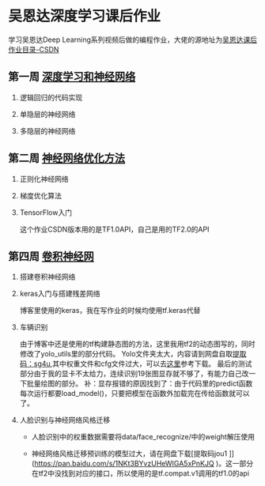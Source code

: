 # 吴恩达深度学习课后作业

学习吴恩达Deep Learning系列视频后做的编程作业，大佬的源地址为[吴恩达课后作业目录-CSDN](https://blog.csdn.net/u013733326/article/details/79827273)

## 第一周	[深度学习和神经网络](https://github.com/Dragon-GCS/Python/tree/master/%E5%90%B4%E6%81%A9%E8%BE%BE%E6%B7%B1%E5%BA%A6%E5%AD%A6%E4%B9%A0%E8%AF%BE%E5%90%8E%E4%BD%9C%E4%B8%9A/%E7%AC%AC%E4%B8%80%E5%91%A8)

1. 逻辑回归的代码实现

2. 单隐层的神经网络

3. 多隐层的神经网络

## 第二周	[神经网络优化方法](https://github.com/Dragon-GCS/Python/tree/master/%E5%90%B4%E6%81%A9%E8%BE%BE%E6%B7%B1%E5%BA%A6%E5%AD%A6%E4%B9%A0%E8%AF%BE%E5%90%8E%E4%BD%9C%E4%B8%9A/%E7%AC%AC%E4%BA%8C%E5%91%A8)

1. 正则化神经网络

2. 梯度优化算法

3. TensorFlow入门

   这个作业CSDN版本用的是TF1.0API，自己是用的TF2.0的API

## 第四周 [卷积神经网](https://github.com/Dragon-GCS/Python/tree/master/%E5%90%B4%E6%81%A9%E8%BE%BE%E6%B7%B1%E5%BA%A6%E5%AD%A6%E4%B9%A0%E8%AF%BE%E5%90%8E%E4%BD%9C%E4%B8%9A/%E7%AC%AC%E5%9B%9B%E5%91%A8)

1. 搭建卷积神经网络

2. keras入门与搭建残差网络

   博客里使用的keras，我在写作业的时候均使用tf.keras代替
   
3. 车辆识别

   由于博客中还是使用的tf构建静态图的方法，这里我用tf2的动态图写的，同时修改了yolo_utils里的部分代码。
   Yolo文件夹太大，内容请到网盘自取[提取码：sg4u](https://pan.baidu.com/s/1Sf5pQQGeGyZbmunSxDH5gA ),其中权重文件和cfg文件过大，可以去[这里](https://cloud.tencent.com/developer/article/1436586)参考下载。
   最后的测试部分由于我的显卡不太给力，连续识别19张图显存就不够了，有能力自己改一下批量绘图的部分。
   补：显存报错的原因找到了：由于代码里的predict函数每次运行都要load_model()，只要把模型在函数外加载完在传给函数就可以了。
   
4. 人脸识别与神经网络风格迁移

   * 人脸识别中的权重数据需要将data/face_recognize/中的weight解压使用

   * 神经网络风格迁移预训练的模型过大，请在网盘下载[提取码jou1 ]](https://pan.baidu.com/s/1NKt3BYvzUHeWIGA5xPnKJQ )。这一部分在tf2中没找到对应的接口，所以使用的是tf.compat.v1调用的tf1.0的api

